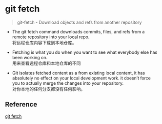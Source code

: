 # git fetch

> git-fetch - Download objects and refs from another repository

* The git fetch command downloads commits, files, and refs from a remote repository into your local repo.   
  将远程仓库内容下载到本地仓库。
* Fetching is what you do when you want to see what everybody else has been working on.   
  用来查看远程仓库和本地仓库的不同

* Git isolates fetched content as a from existing local content, it has absolutely no effect on your local development work. it doesn’t force you to actually merge the changes into your repository.  
  对你本地的任何分支都没有任何影响。



## Reference

[git fetch](https://www.atlassian.com/zh/git/tutorials/syncing/git-fetch)